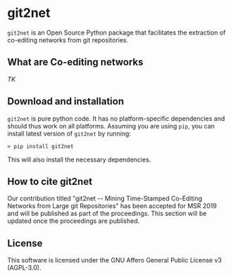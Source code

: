 # git2net

`git2net` is an Open Source Python package that facilitates the extraction of co-editing networks
from git repositories.

## What are Co-editing networks

*TK*

## Download and installation

`git2net` is pure python code. It has no platform-specific dependencies and should thus work on all
platforms. Assuming you are using `pip`, you can install latest version of `git2net` by running:

```
> pip install git2net
```

This will also install the necessary dependencies.

## How to cite git2net

Our contribution titled "git2net -- Mining Time-Stamped Co-Editing Networks from Large git
Repositories" has been accepted for MSR 2019 and will be published as part of the proceedings. This
section will be updated once the proceedings are published.

## License

This software is licensed under the GNU Affero General Public License v3 (AGPL-3.0).
